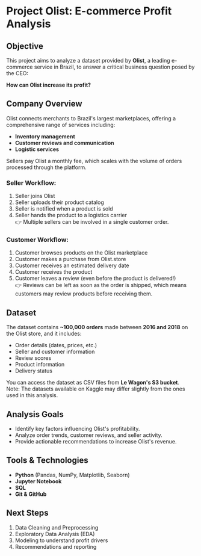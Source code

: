 # Project Olist: E-commerce Profit Analysis

## Objective

This project aims to analyze a dataset provided by **Olist**, a leading e-commerce service in Brazil, to answer a critical business question posed by the CEO:

**How can Olist increase its profit?**

## Company Overview

Olist connects merchants to Brazil's largest marketplaces, offering a comprehensive range of services including:
- **Inventory management**
- **Customer reviews and communication**
- **Logistic services**

Sellers pay Olist a monthly fee, which scales with the volume of orders processed through the platform.

### Seller Workflow:
1. Seller joins Olist
2. Seller uploads their product catalog
3. Seller is notified when a product is sold
4. Seller hands the product to a logistics carrier  
👉 Multiple sellers can be involved in a single customer order.

### Customer Workflow:
1. Customer browses products on the Olist marketplace
2. Customer makes a purchase from Olist.store
3. Customer receives an estimated delivery date
4. Customer receives the product
5. Customer leaves a review (even before the product is delivered!)  
👉 Reviews can be left as soon as the order is shipped, which means customers may review products before receiving them.

## Dataset

The dataset contains **~100,000 orders** made between **2016 and 2018** on the Olist store, and it includes:

- Order details (dates, prices, etc.)
- Seller and customer information
- Review scores
- Product information
- Delivery status

You can access the dataset as CSV files from **Le Wagon's S3 bucket**.  
Note: The datasets available on Kaggle may differ slightly from the ones used in this analysis.

## Analysis Goals

- Identify key factors influencing Olist's profitability.
- Analyze order trends, customer reviews, and seller activity.
- Provide actionable recommendations to increase Olist's revenue.

## Tools & Technologies

- **Python** (Pandas, NumPy, Matplotlib, Seaborn)
- **Jupyter Notebook**
- **SQL**
- **Git & GitHub**

## Next Steps

1. Data Cleaning and Preprocessing
2. Exploratory Data Analysis (EDA)
3. Modeling to understand profit drivers
4. Recommendations and reporting



